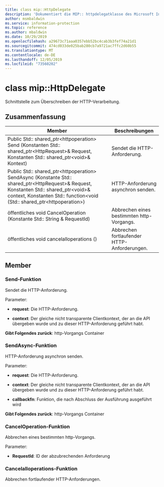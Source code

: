 ```yaml
---
title: class mip::HttpDelegate
description: 'Dokumentiert die MIP:: httpdelegatklasse des Microsoft Information Protection (MIP) SDK.'
author: msmbaldwin
ms.service: information-protection
ms.topic: reference
ms.author: mbaldwin
ms.date: 10/29/2019
ms.openlocfilehash: a29673c71aaa0357ebb52bc4cab3b3fef74a21d1
ms.sourcegitcommit: 474cd033de025bab280cb7a9721ac7ffc2d60b55
ms.translationtype: MT
ms.contentlocale: de-DE
ms.lasthandoff: 12/05/2019
ms.locfileid: "73560202"
---
```

# <a name="class-miphttpdelegate"></a>class mip::HttpDelegate 
Schnittstelle zum Überschreiben der HTTP-Verarbeitung.
  
## <a name="summary"></a>Zusammenfassung
 Member                        | Beschreibungen                                
--------------------------------|---------------------------------------------
Public Std:: shared_ptr\<httpoperation\> Send (Konstanten Std:: shared_ptr\<HttpRequest\>& Request, Konstanten Std:: shared_ptr\<void\>& Kontext)  |  Sendet die HTTP-Anforderung.
Public Std:: shared_ptr\<httpoperation\> SendAsync (Konstante Std:: shared_ptr\<HttpRequest\>& Request, Konstanten Std:: shared_ptr\<void\>& context, Konstanten Std:: function\<void (Std:: shared_ptr\<httpoperation\>)  |  HTTP-Anforderung asynchron senden.
öffentliches void CancelOperation (Konstante Std:: String & RequestId)  |  Abbrechen eines bestimmten http-Vorgangs.
öffentliches void cancelalloperations ()  |  Abbrechen fortlaufender HTTP-Anforderungen.
  
## <a name="members"></a>Member
  
### <a name="send-function"></a>Send-Funktion
Sendet die HTTP-Anforderung.

Parameter:  
* **request**: Die HTTP-Anforderung. 


* **context**: Der gleiche nicht transparente Clientkontext, der an die API übergeben wurde und zu dieser HTTP-Anforderung geführt habt.



  
**Gibt Folgendes zurück**: http-Vorgangs Container
  
### <a name="sendasync-function"></a>SendAsync-Funktion
HTTP-Anforderung asynchron senden.

Parameter:  
* **request**: Die HTTP-Anforderung. 


* **context**: Der gleiche nicht transparente Clientkontext, der an die API übergeben wurde und zu dieser HTTP-Anforderung geführt habt. 


* **callbackfn**: Funktion, die nach Abschluss der Ausführung ausgeführt wird



  
**Gibt Folgendes zurück**: http-Vorgangs Container
  
### <a name="canceloperation-function"></a>CancelOperation-Funktion
Abbrechen eines bestimmten http-Vorgangs.

Parameter:  
* **RequestId**: ID der abzubrechenden Anforderung


  
### <a name="cancelalloperations-function"></a>Cancelalloperations-Funktion
Abbrechen fortlaufender HTTP-Anforderungen.